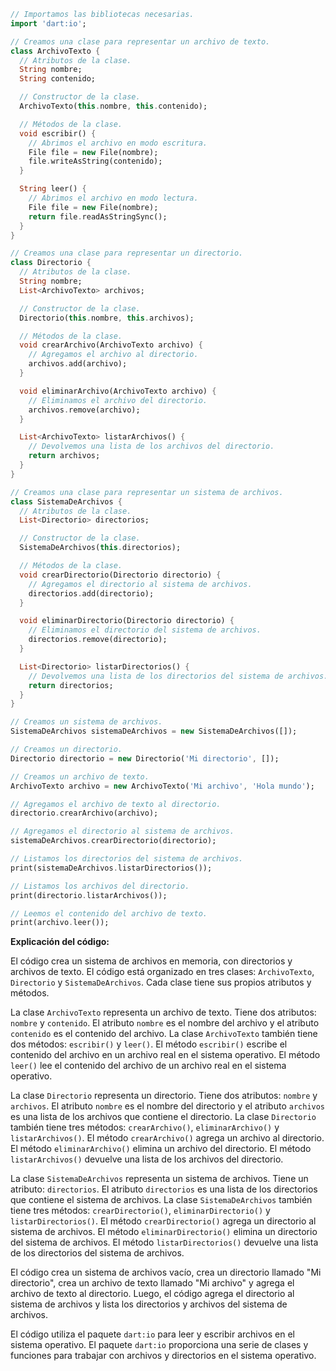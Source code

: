 ```dart
// Importamos las bibliotecas necesarias.
import 'dart:io';

// Creamos una clase para representar un archivo de texto.
class ArchivoTexto {
  // Atributos de la clase.
  String nombre;
  String contenido;

  // Constructor de la clase.
  ArchivoTexto(this.nombre, this.contenido);

  // Métodos de la clase.
  void escribir() {
    // Abrimos el archivo en modo escritura.
    File file = new File(nombre);
    file.writeAsString(contenido);
  }

  String leer() {
    // Abrimos el archivo en modo lectura.
    File file = new File(nombre);
    return file.readAsStringSync();
  }
}

// Creamos una clase para representar un directorio.
class Directorio {
  // Atributos de la clase.
  String nombre;
  List<ArchivoTexto> archivos;

  // Constructor de la clase.
  Directorio(this.nombre, this.archivos);

  // Métodos de la clase.
  void crearArchivo(ArchivoTexto archivo) {
    // Agregamos el archivo al directorio.
    archivos.add(archivo);
  }

  void eliminarArchivo(ArchivoTexto archivo) {
    // Eliminamos el archivo del directorio.
    archivos.remove(archivo);
  }

  List<ArchivoTexto> listarArchivos() {
    // Devolvemos una lista de los archivos del directorio.
    return archivos;
  }
}

// Creamos una clase para representar un sistema de archivos.
class SistemaDeArchivos {
  // Atributos de la clase.
  List<Directorio> directorios;

  // Constructor de la clase.
  SistemaDeArchivos(this.directorios);

  // Métodos de la clase.
  void crearDirectorio(Directorio directorio) {
    // Agregamos el directorio al sistema de archivos.
    directorios.add(directorio);
  }

  void eliminarDirectorio(Directorio directorio) {
    // Eliminamos el directorio del sistema de archivos.
    directorios.remove(directorio);
  }

  List<Directorio> listarDirectorios() {
    // Devolvemos una lista de los directorios del sistema de archivos.
    return directorios;
  }
}

// Creamos un sistema de archivos.
SistemaDeArchivos sistemaDeArchivos = new SistemaDeArchivos([]);

// Creamos un directorio.
Directorio directorio = new Directorio('Mi directorio', []);

// Creamos un archivo de texto.
ArchivoTexto archivo = new ArchivoTexto('Mi archivo', 'Hola mundo');

// Agregamos el archivo de texto al directorio.
directorio.crearArchivo(archivo);

// Agregamos el directorio al sistema de archivos.
sistemaDeArchivos.crearDirectorio(directorio);

// Listamos los directorios del sistema de archivos.
print(sistemaDeArchivos.listarDirectorios());

// Listamos los archivos del directorio.
print(directorio.listarArchivos());

// Leemos el contenido del archivo de texto.
print(archivo.leer());
```

**Explicación del código:**

El código crea un sistema de archivos en memoria, con directorios y archivos de texto. El código está organizado en tres clases: `ArchivoTexto`, `Directorio` y `SistemaDeArchivos`. Cada clase tiene sus propios atributos y métodos.

La clase `ArchivoTexto` representa un archivo de texto. Tiene dos atributos: `nombre` y `contenido`. El atributo `nombre` es el nombre del archivo y el atributo `contenido` es el contenido del archivo. La clase `ArchivoTexto` también tiene dos métodos: `escribir()` y `leer()`. El método `escribir()` escribe el contenido del archivo en un archivo real en el sistema operativo. El método `leer()` lee el contenido del archivo de un archivo real en el sistema operativo.

La clase `Directorio` representa un directorio. Tiene dos atributos: `nombre` y `archivos`. El atributo `nombre` es el nombre del directorio y el atributo `archivos` es una lista de los archivos que contiene el directorio. La clase `Directorio` también tiene tres métodos: `crearArchivo()`, `eliminarArchivo()` y `listarArchivos()`. El método `crearArchivo()` agrega un archivo al directorio. El método `eliminarArchivo()` elimina un archivo del directorio. El método `listarArchivos()` devuelve una lista de los archivos del directorio.

La clase `SistemaDeArchivos` representa un sistema de archivos. Tiene un atributo: `directorios`. El atributo `directorios` es una lista de los directorios que contiene el sistema de archivos. La clase `SistemaDeArchivos` también tiene tres métodos: `crearDirectorio()`, `eliminarDirectorio()` y `listarDirectorios()`. El método `crearDirectorio()` agrega un directorio al sistema de archivos. El método `eliminarDirectorio()` elimina un directorio del sistema de archivos. El método `listarDirectorios()` devuelve una lista de los directorios del sistema de archivos.

El código crea un sistema de archivos vacío, crea un directorio llamado "Mi directorio", crea un archivo de texto llamado "Mi archivo" y agrega el archivo de texto al directorio. Luego, el código agrega el directorio al sistema de archivos y lista los directorios y archivos del sistema de archivos.

El código utiliza el paquete `dart:io` para leer y escribir archivos en el sistema operativo. El paquete `dart:io` proporciona una serie de clases y funciones para trabajar con archivos y directorios en el sistema operativo.